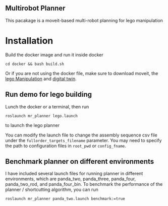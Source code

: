 ## Multirobot Planner 

This pacakage is a moveit-based multi-robot planning for lego manipulation

# Installation
Build the docker image and run it inside docker
```
cd docker && bash build.sh
```

Or if you are not using the docker file, make sure to download moveit, the [lego Manipulation](https://github.com/intelligent-control-lab/Robotic_Lego_Manipulation) and [digital twin](https://github.com/intelligent-control-lab/Robot_Digital_Twin.git). 

## Run demo for lego building

Lunch the docker or a terminal, then run
```
roslaunch mr_planner lego.launch
```
to launch the lego planner

You can modify the launch file to change the assembly sequence csv file under the ``fullorder_targets_filename`` parameter. You may need to specify the path to configuration files in ``root_pwd`` or ``config_fname``.

## Benchmark planner on different environments

I have included several launch files for running planner in different environments, which are panda_two, panda_three, panda_four, panda_two_rod, and panda_four_bin. To benchmark the performance of the planner / shortcutting algorithm, you can run
```
roslaunch mr_planner panda_two.launch benchmark:=true
```